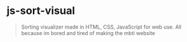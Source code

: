 # js-sort-visual

> Sorting visualizer made in HTML, CSS, JavaScript for web use.
All because im bored and tired of making the mbti website
